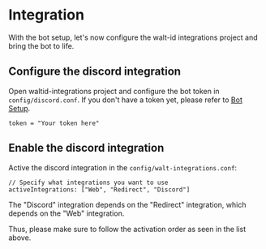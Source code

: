 # Integration

With the bot setup, let's now configure the walt-id integrations project and bring the bot to life.

## Configure the discord integration

Open waltid-integrations project and configure the bot token in `config/discord.conf`. If you don't have a token yet, please refer to [Bot Setup](bot-setup/).

```hocon
token = "Your token here"
```

## Enable the discord integration

Active the discord integration in the `config/walt-integrations.conf`:

```hocon
// Specify what integrations you want to use
activeIntegrations: ["Web", "Redirect", "Discord"]
```

The "Discord" integration depends on the "Redirect" integration, which depends on the "Web" integration.

Thus, please make sure to follow the activation order as seen in the list above.
